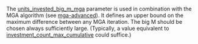 The [units\_invested\_big\_m\_mga](@ref) parameter is used in combination with the MGA algorithm (see [mga-advanced](@ref)).
It defines an upper bound on the maximum difference between any MGA iteration. The big M should be chosen always sufficiently large. (Typically, a value equivalent to
[investment\_count\_max\_cumulative](@ref) could suffice.)
